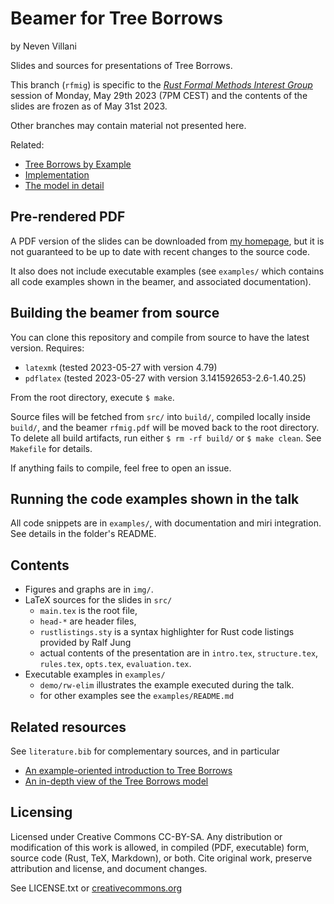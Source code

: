 # Beamer for Tree Borrows

by Neven Villani

Slides and sources for presentations of Tree Borrows.

This branch (`rfmig`) is specific to the
[_Rust Formal Methods Interest Group_](https://www.youtube.com/watch?v=zQ76zLXesxA)
session of Monday, May 29th 2023 (7PM CEST) and the contents of the slides are frozen as of May 31st 2023.

Other branches may contain material not presented here.

Related:
- [Tree Borrows by Example](https://perso.crans.org/vanille/treebor/)
- [Implementation](https://github.com/rust-lang/miri/tree/master/src/borrow_tracker/tree_borrows)
- [The model in detail](https://github.com/Vanille-N/tree-borrows)

## Pre-rendered PDF

A PDF version of the slides can be downloaded from
[my homepage](https://perso.crans.org/vanille/share/satge/arpe/rfmig.pdf),
but it is not guaranteed to be up to date with recent changes to the source
code.

It also does not include executable examples (see `examples/` which contains
all code examples shown in the beamer, and associated documentation).


## Building the beamer from source

You can clone this repository and compile from source to have the latest version.
Requires:
- `latexmk` (tested 2023-05-27 with version 4.79)
- `pdflatex` (tested 2023-05-27 with version 3.141592653-2.6-1.40.25)

From the root directory, execute `$ make`.

Source files will be fetched from `src/` into `build/`, compiled locally
inside `build/`, and the beamer `rfmig.pdf` will be moved back to the root directory.
To delete all build artifacts, run either `$ rm -rf build/` or `$ make clean`.
See `Makefile` for details.

If anything fails to compile, feel free to open an issue.

## Running the code examples shown in the talk

All code snippets are in `examples/`, with documentation and miri integration.
See details in the folder's README.

## Contents

- Figures and graphs are in `img/`.
- LaTeX sources for the slides in `src/`
    * `main.tex` is the root file,
    * `head-*` are header files,
    * `rustlistings.sty` is a syntax highlighter for Rust code listings provided by Ralf Jung
    * actual contents of the presentation are in `intro.tex`, `structure.tex`,
      `rules.tex`, `opts.tex`, `evaluation.tex`.
- Executable examples in `examples/`
    * `demo/rw-elim` illustrates the example executed during the talk.
    * for other examples see the `examples/README.md`


## Related resources

See `literature.bib` for complementary sources, and in particular
- [An example-oriented introduction to Tree Borrows](https://perso.crans.org/vanille/treebor)
- [An in-depth view of the Tree Borrows model](https://github.com/Vanille-N/tree-borrows)


## Licensing

Licensed under Creative Commons CC-BY-SA.
Any distribution or modification of this work is allowed,
in compiled (PDF, executable) form, source code (Rust, TeX, Markdown), or both.
Cite original work, preserve attribution and license, and document changes.

See LICENSE.txt or
[creativecommons.org](https://creativecommons.org/licenses/by-sa/4.0/)
